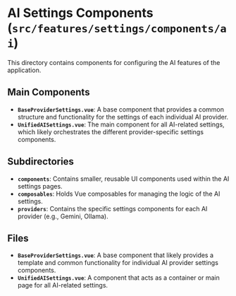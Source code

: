 # AI Settings Components (`src/features/settings/components/ai`)

This directory contains components for configuring the AI features of the application.

## Main Components

-   **`BaseProviderSettings.vue`**: A base component that provides a common structure and functionality for the settings of each individual AI provider.
-   **`UnifiedAISettings.vue`**: The main component for all AI-related settings, which likely orchestrates the different provider-specific settings components.

## Subdirectories

-   **`components`**: Contains smaller, reusable UI components used within the AI settings pages.
-   **`composables`**: Holds Vue composables for managing the logic of the AI settings.
-   **`providers`**: Contains the specific settings components for each AI provider (e.g., Gemini, Ollama).

## Files

- **`BaseProviderSettings.vue`**: A base component that likely provides a template and common functionality for individual AI provider settings components.
- **`UnifiedAISettings.vue`**: A component that acts as a container or main page for all AI-related settings. 
